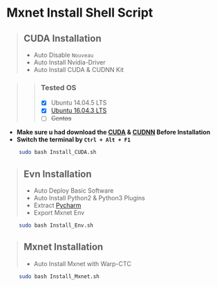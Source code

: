 # Mxnet Install Shell Script

> ## CUDA Installation
> * Auto Disable `Nouveau`
> * Auto Install Nvidia-Driver
> * Auto Install CUDA & CUDNN Kit

> > ### Tested OS
> > - [x] Ubuntu 14.04.5 LTS
> > - [x] [Ubuntu 16.04.3 LTS](https://www.ubuntu.com/download/desktop)
> > - [ ] ~~Centos~~

* **Make sure u had download the [CUDA](https://developer.nvidia.com/cuda-downloads) &amp; [CUDNN](https://developer.nvidia.com/rdp/cudnn-download) Before Installation**  
* **Switch the terminal by `Ctrl + Alt + F1`**

```bash
    sudo bash Install_CUDA.sh
```
> ## Evn Installation
> * Auto Deploy Basic Software
> * Auto Install Python2 & Python3 Plugins
> * Extract [Pycharm](https://www.jetbrains.com/pycharm/)
> * Export Mxnet Env

```bash
    sudo bash Install_Env.sh
```

> ## Mxnet Installation
> * Auto Install Mxnet with Warp-CTC


```bash
    sudo bash Install_Mxnet.sh
```
